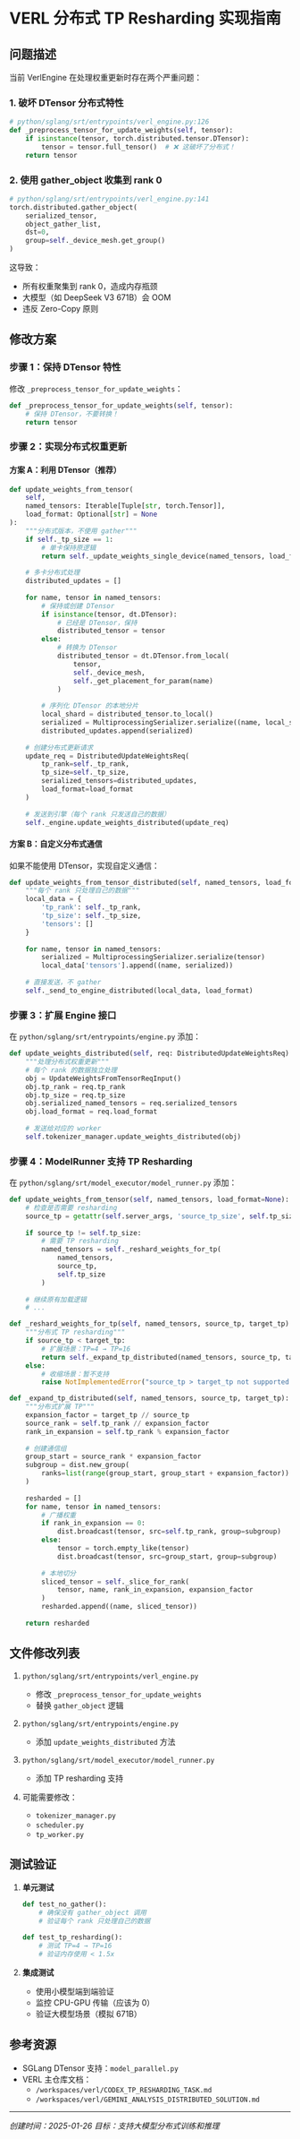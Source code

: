 # VERL 分布式 TP Resharding 实现指南

## 问题描述

当前 VerlEngine 在处理权重更新时存在两个严重问题：

### 1. 破坏 DTensor 分布式特性
```python
# python/sglang/srt/entrypoints/verl_engine.py:126
def _preprocess_tensor_for_update_weights(self, tensor):
    if isinstance(tensor, torch.distributed.tensor.DTensor):
        tensor = tensor.full_tensor()  # ❌ 这破坏了分布式！
    return tensor
```

### 2. 使用 gather_object 收集到 rank 0
```python
# python/sglang/srt/entrypoints/verl_engine.py:141
torch.distributed.gather_object(
    serialized_tensor, 
    object_gather_list, 
    dst=0, 
    group=self._device_mesh.get_group()
)
```

这导致：
- 所有权重聚集到 rank 0，造成内存瓶颈
- 大模型（如 DeepSeek V3 671B）会 OOM
- 违反 Zero-Copy 原则

## 修改方案

### 步骤 1：保持 DTensor 特性

修改 `_preprocess_tensor_for_update_weights`：
```python
def _preprocess_tensor_for_update_weights(self, tensor):
    # 保持 DTensor，不要转换！
    return tensor
```

### 步骤 2：实现分布式权重更新

#### 方案 A：利用 DTensor（推荐）

```python
def update_weights_from_tensor(
    self, 
    named_tensors: Iterable[Tuple[str, torch.Tensor]],
    load_format: Optional[str] = None
):
    """分布式版本，不使用 gather"""
    if self._tp_size == 1:
        # 单卡保持原逻辑
        return self._update_weights_single_device(named_tensors, load_format)
    
    # 多卡分布式处理
    distributed_updates = []
    
    for name, tensor in named_tensors:
        # 保持或创建 DTensor
        if isinstance(tensor, dt.DTensor):
            # 已经是 DTensor，保持
            distributed_tensor = tensor
        else:
            # 转换为 DTensor
            distributed_tensor = dt.DTensor.from_local(
                tensor,
                self._device_mesh,
                self._get_placement_for_param(name)
            )
        
        # 序列化 DTensor 的本地分片
        local_shard = distributed_tensor.to_local()
        serialized = MultiprocessingSerializer.serialize((name, local_shard))
        distributed_updates.append(serialized)
    
    # 创建分布式更新请求
    update_req = DistributedUpdateWeightsReq(
        tp_rank=self._tp_rank,
        tp_size=self._tp_size,
        serialized_tensors=distributed_updates,
        load_format=load_format
    )
    
    # 发送到引擎（每个 rank 只发送自己的数据）
    self._engine.update_weights_distributed(update_req)
```

#### 方案 B：自定义分布式通信

如果不能使用 DTensor，实现自定义通信：
```python
def update_weights_from_tensor_distributed(self, named_tensors, load_format=None):
    """每个 rank 只处理自己的数据"""
    local_data = {
        'tp_rank': self._tp_rank,
        'tp_size': self._tp_size,
        'tensors': []
    }
    
    for name, tensor in named_tensors:
        serialized = MultiprocessingSerializer.serialize(tensor)
        local_data['tensors'].append((name, serialized))
    
    # 直接发送，不 gather
    self._send_to_engine_distributed(local_data, load_format)
```

### 步骤 3：扩展 Engine 接口

在 `python/sglang/srt/entrypoints/engine.py` 添加：
```python
def update_weights_distributed(self, req: DistributedUpdateWeightsReq):
    """处理分布式权重更新"""
    # 每个 rank 的数据独立处理
    obj = UpdateWeightsFromTensorReqInput()
    obj.tp_rank = req.tp_rank
    obj.tp_size = req.tp_size
    obj.serialized_named_tensors = req.serialized_tensors
    obj.load_format = req.load_format
    
    # 发送给对应的 worker
    self.tokenizer_manager.update_weights_distributed(obj)
```

### 步骤 4：ModelRunner 支持 TP Resharding

在 `python/sglang/srt/model_executor/model_runner.py` 添加：

```python
def update_weights_from_tensor(self, named_tensors, load_format=None):
    # 检查是否需要 resharding
    source_tp = getattr(self.server_args, 'source_tp_size', self.tp_size)
    
    if source_tp != self.tp_size:
        # 需要 TP resharding
        named_tensors = self._reshard_weights_for_tp(
            named_tensors, 
            source_tp, 
            self.tp_size
        )
    
    # 继续原有加载逻辑
    # ...

def _reshard_weights_for_tp(self, named_tensors, source_tp, target_tp):
    """分布式 TP resharding"""
    if source_tp < target_tp:
        # 扩展场景：TP=4 → TP=16
        return self._expand_tp_distributed(named_tensors, source_tp, target_tp)
    else:
        # 收缩场景：暂不支持
        raise NotImplementedError("source_tp > target_tp not supported yet")

def _expand_tp_distributed(self, named_tensors, source_tp, target_tp):
    """分布式扩展 TP"""
    expansion_factor = target_tp // source_tp
    source_rank = self.tp_rank // expansion_factor
    rank_in_expansion = self.tp_rank % expansion_factor
    
    # 创建通信组
    group_start = source_rank * expansion_factor
    subgroup = dist.new_group(
        ranks=list(range(group_start, group_start + expansion_factor))
    )
    
    resharded = []
    for name, tensor in named_tensors:
        # 广播权重
        if rank_in_expansion == 0:
            dist.broadcast(tensor, src=self.tp_rank, group=subgroup)
        else:
            tensor = torch.empty_like(tensor)
            dist.broadcast(tensor, src=group_start, group=subgroup)
        
        # 本地切分
        sliced_tensor = self._slice_for_rank(
            tensor, name, rank_in_expansion, expansion_factor
        )
        resharded.append((name, sliced_tensor))
    
    return resharded
```

## 文件修改列表

1. `python/sglang/srt/entrypoints/verl_engine.py`
   - 修改 `_preprocess_tensor_for_update_weights`
   - 替换 `gather_object` 逻辑

2. `python/sglang/srt/entrypoints/engine.py`
   - 添加 `update_weights_distributed` 方法

3. `python/sglang/srt/model_executor/model_runner.py`
   - 添加 TP resharding 支持

4. 可能需要修改：
   - `tokenizer_manager.py`
   - `scheduler.py`
   - `tp_worker.py`

## 测试验证

1. **单元测试**
   ```python
   def test_no_gather():
       # 确保没有 gather_object 调用
       # 验证每个 rank 只处理自己的数据
   
   def test_tp_resharding():
       # 测试 TP=4 → TP=16
       # 验证内存使用 < 1.5x
   ```

2. **集成测试**
   - 使用小模型端到端验证
   - 监控 CPU-GPU 传输（应该为 0）
   - 验证大模型场景（模拟 671B）

## 参考资源

- SGLang DTensor 支持：`model_parallel.py`
- VERL 主仓库文档：
  - `/workspaces/verl/CODEX_TP_RESHARDING_TASK.md`
  - `/workspaces/verl/GEMINI_ANALYSIS_DISTRIBUTED_SOLUTION.md`

---
*创建时间：2025-01-26*
*目标：支持大模型分布式训练和推理*